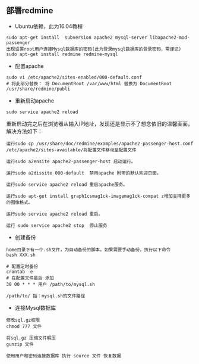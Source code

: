 ## 部署redmine

* Ubuntu依赖，此为16.04教程

```
sudo apt-get install  subversion apache2 mysql-server libapache2-mod-passenger
出现设置root用户连接Mysql数据库的密码(此为登录mysql数据库的登录密码，需谨记)
sudo apt-get install redmine redmine-mysql
```

* 配置apache

```
sudo vi /etc/apache2/sites-enabled/000-default.conf
# 将此部分替换： 将 DocumentRoot /var/www/html 替换为 DocumentRoot /usr/share/redmine/publi	
```

* 重新启动apache

```
sudo service apache2 reload
```

重新启动完之后在浏览器从输入IP地址，发现还是显示不了想念依旧的温馨画面，解决方法如下：

```
运行sudo cp /usr/share/doc/redmine/examples/apache2-passenger-host.conf  /etc/apache2/sites-available/将配置文件移动至配置文件

运行sudo a2ensite apache2-passenger-host 启动运行。

运行sudo a2dissite 000-default  禁用apache 附带的默认欢迎页面。

运行sudo service apache2 reload 重启apache服务。

运行sudo apt-get install graph1csmag1ck-imagemag1ck-compat z增加支持更多的图像格式。

运行sudo service apache2 reload 重启。

运行 sudo service apache2 stop  停止服务
```

* 创建备份

```
home目录下有一个.sh文件，为自动备份的脚本。如果需要手动备份，执行以下命令
bash XXX.sh

# 配置定时备份
crontab -e 
# 在配置文件最后 添加
30 00 * * * 用户 /path/to/mysql.sh

/path/to/ 指：mysql.sh的文件路径
```



* 连接Mysql数据库

```
修改sql.gz权限
chmod 777 文件

将sql.gz 压缩文件解压
gunzip 文件

使用用户和密码连接数据库 执行 source 文件 恢复数据
```







